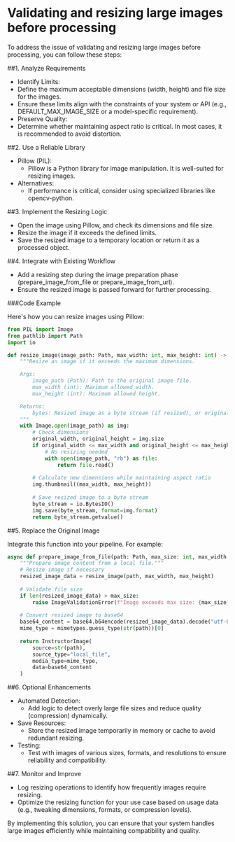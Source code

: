 # Validating and resizing large images before processing

To address the issue of validating and resizing large images before processing, you can follow these steps:

##1. Analyze Requirements

- Identify Limits:
- Define the maximum acceptable dimensions (width, height) and file size for the images.
- Ensure these limits align with the constraints of your system or API (e.g., DEFAULT_MAX_IMAGE_SIZE or a model-specific requirement).
- Preserve Quality:
- Determine whether maintaining aspect ratio is critical. In most cases, it is recommended to avoid distortion.

##2. Use a Reliable Library

- Pillow (PIL):
    - Pillow is a Python library for image manipulation. It is well-suited for resizing images.
- Alternatives:
  - If performance is critical, consider using specialized libraries like opencv-python.

##3. Implement the Resizing Logic

- Open the image using Pillow, and check its dimensions and file size.
- Resize the image if it exceeds the defined limits.
- Save the resized image to a temporary location or return it as a processed object.

##4. Integrate with Existing Workflow

- Add a resizing step during the image preparation phase (prepare_image_from_file or prepare_image_from_url).
- Ensure the resized image is passed forward for further processing.

###Code Example

Here's how you can resize images using Pillow:

```python
from PIL import Image
from pathlib import Path
import io

def resize_image(image_path: Path, max_width: int, max_height: int) -> bytes:
    """Resize an image if it exceeds the maximum dimensions.

    Args:
        image_path (Path): Path to the original image file.
        max_width (int): Maximum allowed width.
        max_height (int): Maximum allowed height.

    Returns:
        bytes: Resized image as a byte stream (if resized), or original image byte stream.
    """
    with Image.open(image_path) as img:
        # Check dimensions
        original_width, original_height = img.size
        if original_width <= max_width and original_height <= max_height:
            # No resizing needed
            with open(image_path, "rb") as file:
                return file.read()
        
        # Calculate new dimensions while maintaining aspect ratio
        img.thumbnail((max_width, max_height))
        
        # Save resized image to a byte stream
        byte_stream = io.BytesIO()
        img.save(byte_stream, format=img.format)
        return byte_stream.getvalue()
```

##5. Replace the Original Image

Integrate this function into your pipeline. For example:

```python
async def prepare_image_from_file(path: Path, max_size: int, max_width: int, max_height: int) -> InstructorImage:
    """Prepare image content from a local file."""
    # Resize image if necessary
    resized_image_data = resize_image(path, max_width, max_height)
    
    # Validate file size
    if len(resized_image_data) > max_size:
        raise ImageValidationError(f"Image exceeds max size: {max_size} bytes")
    
    # Convert resized image to base64
    base64_content = base64.b64encode(resized_image_data).decode("utf-8")
    mime_type = mimetypes.guess_type(str(path))[0]
    
    return InstructorImage(
        source=str(path),
        source_type="local_file",
        media_type=mime_type,
        data=base64_content
    )
```

##6. Optional Enhancements

- Automated Detection:
    - Add logic to detect overly large file sizes and reduce quality (compression) dynamically.
- Save Resources:
    - Store the resized image temporarily in memory or cache to avoid redundant resizing.
- Testing:
    - Test with images of various sizes, formats, and resolutions to ensure reliability and compatibility.

##7. Monitor and Improve

- Log resizing operations to identify how frequently images require resizing.
- Optimize the resizing function for your use case based on usage data (e.g., tweaking dimensions, formats, or compression levels).

By implementing this solution, you can ensure that your system handles large images efficiently while maintaining compatibility and quality.